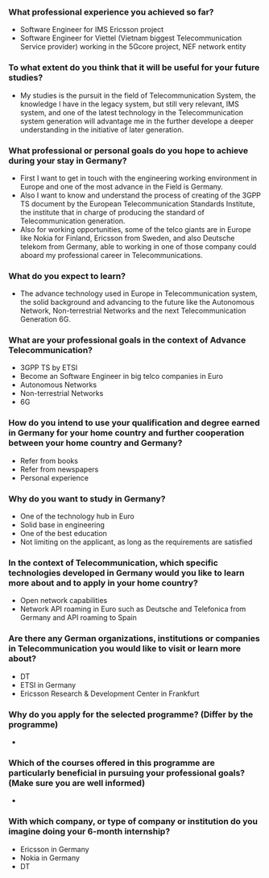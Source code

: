 ### What professional experience you achieved so far? 
* Software Engineer for IMS Ericsson project
* Software Engineer for Viettel (Vietnam biggest Telecommunication Service provider) working in the 5Gcore project, NEF network entity
### To what extent do you think that it will be useful for your future studies?
* My studies is the pursuit in the field of Telecommunication System, the knowledge I have in the legacy system, but still very relevant, IMS system, and one of the latest technology in the Telecommunication system generation will advantage me in the further develope a deeper understanding in the initiative of later generation.

### What professional or personal goals do you hope to achieve during your stay in Germany?
* First I want to get in touch with the engineering working environment in Europe and one of the most advance in the Field is Germany.
* Also I want to know and understand the process of creating of the 3GPP TS document by the European Telecommunication Standards Institute, the institute that in charge of producing the standard of Telecommunication generation.
* Also for working opportunities, some of the telco giants are in Europe like Nokia for Finland, Ericsson from Sweden, and also Deutsche telekom from Germany, able to working in one of those company could aboard my professional career in Telecommunications.
### What do you expect to learn?
* The advance technology used in Europe in Telecommunication system, the solid background and advancing to the future like the Autonomous Network, Non-terrestrial Networks and the next Telecommunication Generation 6G.
### What are your professional goals in the context of Advance Telecommunication?
* 3GPP TS by ETSI
* Become an Software Engineer in big telco companies in Euro
* Autonomous Networks
* Non-terrestrial Networks
* 6G
### How do you intend to use your qualification and degree earned in Germany for your home country and further cooperation between your home country and Germany?
* Refer from books
* Refer from newspapers
* Personal experience
### Why do you want to study in Germany?
* One of the technology hub in Euro
* Solid base in engineering
* One of the best education
* Not limiting on the applicant, as long as the requirements are satisfied
### In the context of Telecommunication, which specific technologies developed in Germany would you like to learn more about and to apply in your home country?
* Open network capabilities
* Network API roaming in Euro such as Deutsche and Telefonica from Germany and API roaming to Spain
### Are there any German organizations, institutions or companies in Telecommunication you would like to visit or learn more about?
* DT
* ETSI in Germany
* Ericsson Research & Development Center in Frankfurt
### Why do you apply for the selected programme? (Differ by the programme)
*
### Which of the courses offered in this programme are particularly beneficial in pursuing your professional goals? (Make sure you are well informed)
*
### With which company, or type of company or institution do you imagine doing your 6-month internship?
* Ericsson in Germany
* Nokia in Germany
* DT


